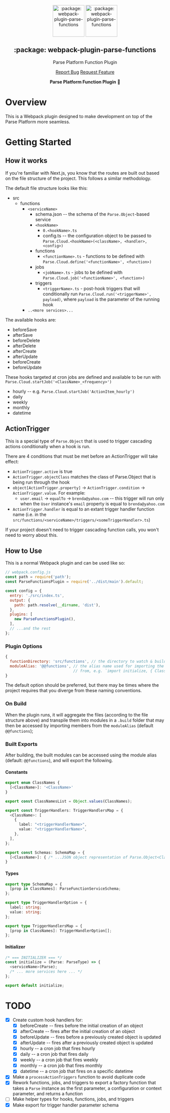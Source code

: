 <p align="center">
 <img width="100px" src="https://raw.githubusercontent.com/epicdigitalmedia/epic-ts-npm-boilerplate/main/.github/images/favicon512x512-npm.png" align="center" alt=":package: webpack-plugin-parse-functions" />
 <img width="100px" src="https://avatars.githubusercontent.com/u/113625277?s=200&v=4" align="center" alt=":package: webpack-plugin-parse-functions" />
 <h2 align="center">:package: webpack-plugin-parse-functions</h2>
 <p align="center">Parse Platform Function Plugin</p>
  <p align="center">
    <a href="https://github.com/epic-digital-im/webpack-plugin-parse-functions/issues/new/choose">Report Bug</a>
    <a href="https://github.com/epic-digital-im/webpack-plugin-parse-functions/issues/new/choose">Request Feature</a>
  </p>

<p align="center">
  <strong>Parse Platform Function Plugin</strong> 🚀
</p>

# Overview
This is a Webpack plugin designed to make development on top of the Parse Platform more seamless.

# Getting Started
## How it works
If you're familiar with Next.js, you know that the routes are built out based on the file structure of the project. This follows a similar methodology.

The default file structure looks like this:
- src
  - functions
    - `<serviceName>`
      - schema.json -- the schema of the `Parse.Object`-based service
      - `<hookName>`
        - `0.<hookName>.ts`
        - config.ts -- the configuration object to be passed to `Parse.Cloud.<hookName>(<className>, <handler>, <config>)`
      - functions
        - `<functionName>.ts` - functions to be defined with `Parse.Cloud.define('<functionName>', <function>)`
      - jobs
        - `<jobName>.ts` - jobs to be defined with `Parse.Cloud.job('<functionName>', <function>)`
      - triggers
        - `<triggerName>.ts` - post-hook triggers that will conditionally run `Parse.Cloud.run('<triggerName>', payload)`, where `payload` is the parameter of the running hook
    - `..<more services>...`

The available hooks are:
- beforeSave
- afterSave
- beforeDelete
- afterDelete
- afterCreate
- afterUpdate
- beforeCreate
- beforeUpdate

These hooks targeted at cron jobs are defined and available to be run with `Parse.Cloud.startJob('<ClassName>_<frequency>')`
- hourly -- e.g. `Parse.Cloud.startJob('ActionItem_hourly')`
- daily
- weekly
- monthly
- datetime

## ActionTrigger
This is a special type of `Parse.Object` that is used to trigger cascading actions conditionally when a hook is run.

There are 4 conditions that must be met before an ActionTrigger will take effect:
- `ActionTrigger.active` is true
- `ActionTrigger.objectClass` matches the class of Parse.Object that is being run through the hook
- `object[ActionTrigger.property]` -> `ActionTrigger.condition` -> `ActionTrigger.value`. For example:
  - `user.email` -> `equalTo` -> `brenda@yahoo.com` -- this trigger will run only when the `User` instance's `email` property is equal to `brenda@yahoo.com`
- `ActionTrigger.handler` is equal to an extant trigger handler function name (i.e. in the `src/functions/<serviceName>/triggers/<someTriggerHandler>.ts`)

If your project doesn't need to trigger cascading function calls, you won't need to worry about this.

## How to Use
This is a normal Webpack plugin and can be used like so:

```js
// webpack.config.js
const path = require('path');
const ParseFunctionsPlugin = require('../dist/main').default;

const config = {
  entry: './src/index.ts',
  output: {
    path: path.resolve(__dirname, 'dist'),
  },
  plugins: [
    new ParseFunctionsPlugin(),
  ],
  // ...and the rest
};
```

### Plugin Options
```js
{
  functionDirectory: 'src/functions', // the directory to watch & build Parse functions
  moduleAlias: '@@functions', // the alias name used for importing the built files
                              // from, e.g. `import initialize, { ClassNames } from '@@functions';`
}
```
The default option should be preferred, but there may be times where the project requires that you diverge from these naming conventions.

### On Build
When the plugin runs, it will aggregate the files (according to the file structure above) and transpile them into modules in a `.build` folder that may then be accessed by importing members from the `moduleAlias` (default `@@functions`);

### Built Exports
After building, the built modules can be accessed using the module alias (default: `@@functions`), and will export the following.

#### Constants
```typescript
export enum ClassNames {
  [<ClassName>]: '<ClassName>'
}

export const ClassNamesList = Object.values(ClassNames);

export const TriggerHandlers: TriggerHandlersMap = {
  <ClassName>: [
    {
      label: "<triggerHandlerName>",
      value: "<triggerHandlerName>",
    },
  ],
};

export const Schemas: SchemaMap = {
  [<ClassName>]: { /* ...JSON object representation of Parse.Object<ClassName> schema */ }
}
```

#### Types
```typescript
export type SchemaMap = {
  [prop in ClassNames]: ParseFunctionServiceSchema;
};

export type TriggerHandlerOption = {
  label: string;
  value: string;
};

export type TriggerHandlersMap = {
  [prop in ClassNames]: TriggerHandlerOption[];
};
```

#### Initializer
```typescript
/* === INITIALIZER === */
const initialize = (Parse: ParseType) => {
  <serviceName>(Parse);
  /* ... more services here ... */
};

export default initialize;
```

# TODO
- [x] Create custom hook handlers for:
  - [x] beforeCreate -- fires before the initial creation of an object
  - [x] afterCreate -- fires after the initial creation of an object
  - [x] beforeUpdate -- fires before a previously created object is updated
  - [x] afterUpdate -- fires after a previously created object is updated
  - [x] hourly -- a cron job that fires hourly
  - [x] daily -- a cron job that fires daily
  - [x] weekly -- a cron job that fires weekly
  - [x] monthly -- a cron job that fires monthly
  - [x] datetime -- a cron job that fires on a specific datetime
- [x] Make a `processActionTriggers` function to avoid duplicate code
- [x] Rework functions, jobs, and triggers to export a factory function that takes a `Parse` instance as the first parameter, a configuration or context parameter, and returns a function
- [ ] Make helper types for hooks, functions, jobs, and triggers
- [x] Make export for trigger handler parameter schema
